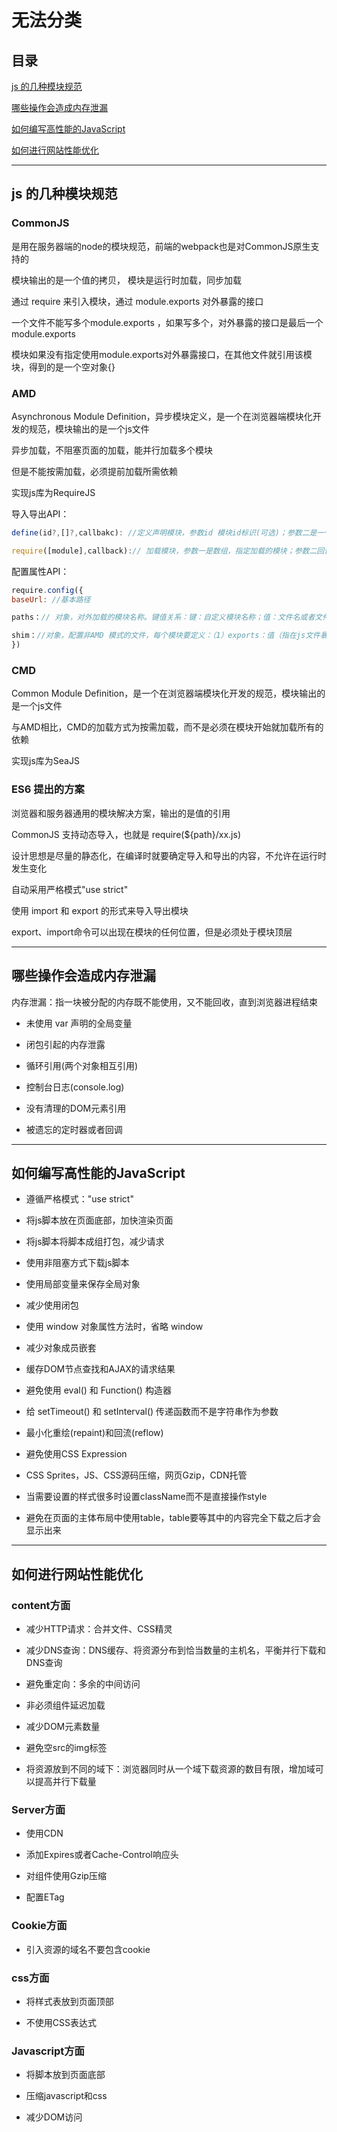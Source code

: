 # 无法分类

## 目录

[js 的几种模块规范](#jump1)

[哪些操作会造成内存泄漏](#jump2)

[如何编写高性能的JavaScript](#jump3)

[如何进行网站性能优化](#jump4)

[](#jump)

[](#jump)

[](#jump)

[](#jump)

---

<span id="jump1"></span>

## js 的几种模块规范

### CommonJS

是用在服务器端的node的模块规范，前端的webpack也是对CommonJS原生支持的

模块输出的是一个值的拷贝， 模块是运行时加载，同步加载

通过 require 来引入模块，通过 module.exports 对外暴露的接口

一个文件不能写多个module.exports ，如果写多个，对外暴露的接口是最后一个module.exports

模块如果没有指定使用module.exports对外暴露接口，在其他文件就引用该模块，得到的是一个空对象{}

### AMD

Asynchronous Module Definition，异步模块定义，是一个在浏览器端模块化开发的规范，模块输出的是一个js文件

异步加载，不阻塞页面的加载，能并行加载多个模块

但是不能按需加载，必须提前加载所需依赖

实现js库为RequireJS

导入导出API：

```javascript
define(id?,[]?,callbakc): //定义声明模块，参数id 模块id标识(可选)；参数二是一个数组（可选），其他依赖模块；最后是回调函数

require([module],callback):// 加载模块，参数一是数组，指定加载的模块；参数二回调函数，模块加载完成后执行
```

配置属性API：

```javascript
require.config({
baseUrl: //基本路径

paths：// 对象，对外加载的模块名称。键值关系：键：自定义模块名称；值：文件名或者文件路径(不要写文件后缀.js)，可以是字符串，数组（如果第一个加载失败，会加载第二个）

shim：//对象，配置非AMD 模式的文件，每个模块要定义：（1）exports：值（指在js文件暴露出来的全局变量，如：window.a）；（2）deps：数组，表明该模块的依赖性
})
```

### CMD

Common Module Definition，是一个在浏览器端模块化开发的规范，模块输出的是一个js文件

与AMD相比，CMD的加载方式为按需加载，而不是必须在模块开始就加载所有的依赖

实现js库为SeaJS

### ES6 提出的方案

浏览器和服务器通用的模块解决方案，输出的是值的引用

CommonJS 支持动态导入，也就是 require(${path}/xx.js)

设计思想是尽量的静态化，在编译时就要确定导入和导出的内容，不允许在运行时发生变化

自动采用严格模式"use strict"

使用 import 和 export 的形式来导入导出模块

export、import命令可以出现在模块的任何位置，但是必须处于模块顶层

---

<span id="jump2"></span>

## 哪些操作会造成内存泄漏

内存泄漏：指一块被分配的内存既不能使用，又不能回收，直到浏览器进程结束

- 未使用 var 声明的全局变量

- 闭包引起的内存泄露

- 循环引用(两个对象相互引用)

- 控制台日志(console.log)

- 没有清理的DOM元素引用

- 被遗忘的定时器或者回调

---

<span id="jump3"></span>

## 如何编写高性能的JavaScript

- 遵循严格模式："use strict"

- 将js脚本放在页面底部，加快渲染页面

- 将js脚本将脚本成组打包，减少请求

- 使用非阻塞方式下载js脚本

- 使用局部变量来保存全局对象

- 减少使用闭包

- 使用 window 对象属性方法时，省略 window

- 减少对象成员嵌套

- 缓存DOM节点查找和AJAX的请求结果

- 避免使用 eval() 和 Function() 构造器

- 给 setTimeout() 和 setInterval() 传递函数而不是字符串作为参数

- 最小化重绘(repaint)和回流(reflow)

- 避免使用CSS Expression

- CSS Sprites，JS、CSS源码压缩，网页Gzip，CDN托管

- 当需要设置的样式很多时设置className而不是直接操作style

- 避免在页面的主体布局中使用table，table要等其中的内容完全下载之后才会显示出来

---

<span id="jump4"></span>

## 如何进行网站性能优化

### content方面

- 减少HTTP请求：合并文件、CSS精灵

- 减少DNS查询：DNS缓存、将资源分布到恰当数量的主机名，平衡并行下载和DNS查询

- 避免重定向：多余的中间访问

- 非必须组件延迟加载

- 减少DOM元素数量

- 避免空src的img标签

- 将资源放到不同的域下：浏览器同时从一个域下载资源的数目有限，增加域可以提高并行下载量

### Server方面

- 使用CDN

- 添加Expires或者Cache-Control响应头

- 对组件使用Gzip压缩

- 配置ETag

### Cookie方面

- 引入资源的域名不要包含cookie

### css方面

- 将样式表放到页面顶部

- 不使用CSS表达式

### Javascript方面

- 将脚本放到页面底部

- 压缩javascript和css

- 减少DOM访问
